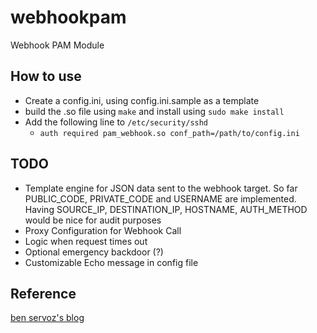 # webhookpam
Webhook PAM Module 

## How to use

* Create a config.ini, using config.ini.sample as a template
* build the .so file using `make` and install using `sudo make install` 
* Add the following line to `/etc/security/sshd`
  * `auth required pam_webhook.so conf_path=/path/to/config.ini`


## TODO

* Template engine for JSON data sent to the webhook target. So far PUBLIC_CODE, PRIVATE_CODE and USERNAME are implemented. Having SOURCE_IP, DESTINATION_IP, HOSTNAME, AUTH_METHOD would be nice for audit purposes
* Proxy Configuration for Webhook Call
* Logic when request times out
* Optional emergency backdoor (?)
* Customizable Echo message in config file
  

## Reference
[ben servoz's blog](https://ben.akrin.com/2FA/2ndfactor.c)
